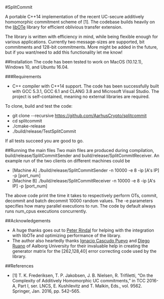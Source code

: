 #SplitCommit

A portable C++14 implementation of the recent UC-secure additively homomorphic commitment scheme of [1]. The codebase builds heavily on the [libOTe](https://github.com/osu-crypto/libOTe) library for efficient oblivious transfer extension.

The library is written with efficiency in mind, while being flexible enough for various applications. Currently two message-sizes are supported, bit commitments and 128-bit commitments. More might be added in the future, but if you want/need to add this functionality let me know! 

##Installation
The code has been tested to work on MacOS (10.12.1), Windows 10, and Ubuntu 16.04.

###Requirements
* C++ compiler with C++14 support. The code has been successfully built with GCC 5.3.1, GCC 6.1 and CLANG 3.8 and Microsoft Visual Studio. The project is self-contained, meaning no external libraries are required.

To clone, build and test the code:
* git clone --recursive https://github.com/AarhusCrypto/splitcommit
* cd splitcommit
* ./cmake-release
* ./build/release/TestSplitCommit

If all tests succeed you are good to go.

##Running the main files
Two main files are produced during compilation, build/release/SplitCommitSender and build/release/SplitCommitReceiver. An example run of the two clients on different machines could be
* [Machine A] ./build/release/SplitCommitSender -n 10000 -e 8 -ip [A's IP] -p [port_num]
* [Machine B] ./build/release/SplitCommitReceiver -n 10000 -e 8 -ip [A's IP] -p [port_num]

The above code print the time it takes to respectively perform OTs, commit, decommit and batch decommit 10000 random values. The -e parameters specifies how many parallel executions to run. The code by default always runs num_cpus executions concurrently.

##Acknowledgements
* A huge thanks goes out to [Peter Rindal](https://github.com/ladnir) for helping with the integration with libOTe and optimizing performance of the library.
* The author also heartedly thanks [Ignacio Cascudo Pueyo](http://vbn.aau.dk/en/persons/ignacio-cascudo-pueyo(2f2ded74-b364-4a8d-ada1-189dad083eea).html) and [Diego Ruano](http://vbn.aau.dk/en/persons/diego-ruano(d83d0116-0ba0-448c-aa87-b70afefd1fda).html) of Aalborg University for their invaluable help in creating the generator matrix for the [262,128,40] error correcting code used by the library.

##References
* [1] T. K. Frederiksen, T. P. Jakobsen, J. B. Nielsen, R. Trifiletti, “On the Complexity of Additively Homomorphic UC commitments,” in TCC 2016-A, Part I, ser. LNCS, E. Kushilevitz and T. Malkin, Eds., vol. 9562. Springer, Jan. 2016, pp. 542–565.